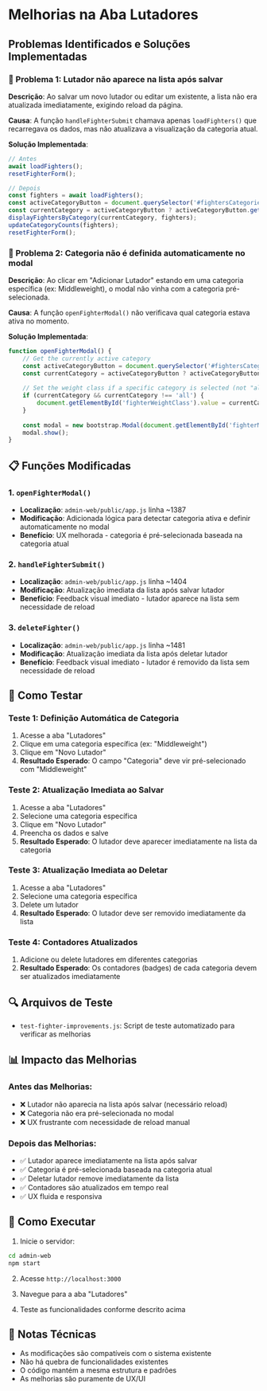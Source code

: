 # Melhorias na Aba Lutadores

## Problemas Identificados e Soluções Implementadas

### 🔧 Problema 1: Lutador não aparece na lista após salvar
**Descrição**: Ao salvar um novo lutador ou editar um existente, a lista não era atualizada imediatamente, exigindo reload da página.

**Causa**: A função `handleFighterSubmit` chamava apenas `loadFighters()` que recarregava os dados, mas não atualizava a visualização da categoria atual.

**Solução Implementada**:
```javascript
// Antes
await loadFighters();
resetFighterForm();

// Depois
const fighters = await loadFighters();
const activeCategoryButton = document.querySelector('#fightersCategoriesList .list-group-item.active');
const currentCategory = activeCategoryButton ? activeCategoryButton.getAttribute('data-category') : 'all';
displayFightersByCategory(currentCategory, fighters);
updateCategoryCounts(fighters);
resetFighterForm();
```

### 🔧 Problema 2: Categoria não é definida automaticamente no modal
**Descrição**: Ao clicar em "Adicionar Lutador" estando em uma categoria específica (ex: Middleweight), o modal não vinha com a categoria pré-selecionada.

**Causa**: A função `openFighterModal()` não verificava qual categoria estava ativa no momento.

**Solução Implementada**:
```javascript
function openFighterModal() {
    // Get the currently active category
    const activeCategoryButton = document.querySelector('#fightersCategoriesList .list-group-item.active');
    const currentCategory = activeCategoryButton ? activeCategoryButton.getAttribute('data-category') : '';
    
    // Set the weight class if a specific category is selected (not "all")
    if (currentCategory && currentCategory !== 'all') {
        document.getElementById('fighterWeightClass').value = currentCategory;
    }
    
    const modal = new bootstrap.Modal(document.getElementById('fighterModal'));
    modal.show();
}
```

## 📋 Funções Modificadas

### 1. `openFighterModal()`
- **Localização**: `admin-web/public/app.js` linha ~1387
- **Modificação**: Adicionada lógica para detectar categoria ativa e definir automaticamente no modal
- **Benefício**: UX melhorada - categoria é pré-selecionada baseada na categoria atual

### 2. `handleFighterSubmit()`
- **Localização**: `admin-web/public/app.js` linha ~1404
- **Modificação**: Atualização imediata da lista após salvar lutador
- **Benefício**: Feedback visual imediato - lutador aparece na lista sem necessidade de reload

### 3. `deleteFighter()`
- **Localização**: `admin-web/public/app.js` linha ~1481
- **Modificação**: Atualização imediata da lista após deletar lutador
- **Benefício**: Feedback visual imediato - lutador é removido da lista sem necessidade de reload

## 🧪 Como Testar

### Teste 1: Definição Automática de Categoria
1. Acesse a aba "Lutadores"
2. Clique em uma categoria específica (ex: "Middleweight")
3. Clique em "Novo Lutador"
4. **Resultado Esperado**: O campo "Categoria" deve vir pré-selecionado com "Middleweight"

### Teste 2: Atualização Imediata ao Salvar
1. Acesse a aba "Lutadores"
2. Selecione uma categoria específica
3. Clique em "Novo Lutador"
4. Preencha os dados e salve
5. **Resultado Esperado**: O lutador deve aparecer imediatamente na lista da categoria

### Teste 3: Atualização Imediata ao Deletar
1. Acesse a aba "Lutadores"
2. Selecione uma categoria específica
3. Delete um lutador
4. **Resultado Esperado**: O lutador deve ser removido imediatamente da lista

### Teste 4: Contadores Atualizados
1. Adicione ou delete lutadores em diferentes categorias
2. **Resultado Esperado**: Os contadores (badges) de cada categoria devem ser atualizados imediatamente

## 🔍 Arquivos de Teste

- `test-fighter-improvements.js`: Script de teste automatizado para verificar as melhorias

## 📊 Impacto das Melhorias

### Antes das Melhorias:
- ❌ Lutador não aparecia na lista após salvar (necessário reload)
- ❌ Categoria não era pré-selecionada no modal
- ❌ UX frustrante com necessidade de reload manual

### Depois das Melhorias:
- ✅ Lutador aparece imediatamente na lista após salvar
- ✅ Categoria é pré-selecionada baseada na categoria atual
- ✅ Deletar lutador remove imediatamente da lista
- ✅ Contadores são atualizados em tempo real
- ✅ UX fluida e responsiva

## 🚀 Como Executar

1. Inicie o servidor:
```bash
cd admin-web
npm start
```

2. Acesse `http://localhost:3000`

3. Navegue para a aba "Lutadores"

4. Teste as funcionalidades conforme descrito acima

## 📝 Notas Técnicas

- As modificações são compatíveis com o sistema existente
- Não há quebra de funcionalidades existentes
- O código mantém a mesma estrutura e padrões
- As melhorias são puramente de UX/UI 